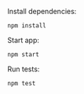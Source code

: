 Install dependencies:

```
npm install
```

Start app:

```
npm start
```

Run tests:

```
npm test
```
